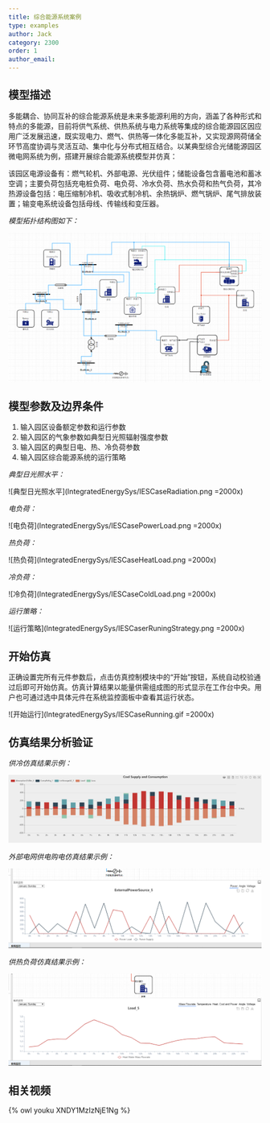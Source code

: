 ```yaml
---
title: 综合能源系统案例
type: examples
author: Jack
category: 2300
order: 1
author_email: 
---
```


## 模型描述

多能耦合、协同互补的综合能源系统是未来多能源利用的方向，涵盖了各种形式和特点的多能源，目前将供气系统、供热系统与电力系统等集成的综合能源园区因应用广泛发展迅速，既实现电力、燃气、供热等一体化多能互补，又实现源网荷储全环节高度协调与灵活互动、集中化与分布式相互结合。以某典型综合光储能源园区微电网系统为例，搭建开展综合能源系统模型并仿真：

该园区电源设备有：燃气轮机、外部电源、光伏组件；储能设备包含蓄电池和蓄冰空调；主要负荷包括充电桩负荷、电负荷、冷水负荷、热水负荷和热气负荷，其冷热源设备包括：电压缩制冷机、吸收式制冷机、余热锅炉、燃气锅炉、尾气排放装置；输变电系统设备包括母线、传输线和变压器。

*模型拓扑结构图如下：*

![拓扑结构图](IntegratedEnergySys/IESCase-Topology.png)


## 模型参数及边界条件

1. 输入园区设备额定参数和运行参数
2. 输入园区的气象参数如典型日光照辐射强度参数
3. 输入园区的典型日电、热、冷负荷参数
4. 输入园区综合能源系统的运行策略

*典型日光照水平：*

![典型日光照水平](IntegratedEnergySys/IESCaseRadiation.png =2000x)

*电负荷：*

![电负荷](IntegratedEnergySys/IESCasePowerLoad.png =2000x)

*热负荷：*

![热负荷](IntegratedEnergySys/IESCaseHeatLoad.png =2000x)

*冷负荷：*

![冷负荷](IntegratedEnergySys/IESCaseColdLoad.png =2000x)

*运行策略：*

![运行策略](IntegratedEnergySys/IESCaserRuningStrategy.png =2000x)

## 开始仿真

正确设置完所有元件参数后，点击仿真控制模块中的“开始”按钮，系统自动校验通过后即可开始仿真。仿真计算结果以能量供需组成图的形式显示在工作台中央。用户也可通过选中具体元件在系统监控面板中查看其运行状态。

![开始运行](IntegratedEnergySys/IESCaseRunning.gif =2000x)

## 仿真结果分析验证

*供冷仿真结果示例：*

![供冷仿真结果](IntegratedEnergySys/IESCaseColdResult.png)

*外部电网供电购电仿真结果示例：*

![外部电网供电购电仿真结果](IntegratedEnergySys/IESCaseExternalPowerResult.png)

*供热负荷仿真结果示例：*

![供热仿真结果](IntegratedEnergySys/IESCaseHeatLoadResult.png)


## 相关视频

{% owl youku XNDY1MzIzNjE1Ng %}